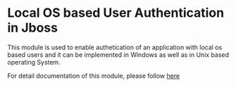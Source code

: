 # Local OS based User Authentication in Jboss

This module is used to enable authetication of an application with local os based users and it can be implemented in Windows as well as in Unix based operating System. 

For detail documentation of this module, please follow [here](https://developers.redhat.com/blog/2016/09/02/using-the-operating-system-to-authenticate-users-on-red-hat-jboss-enterprise-application-platform-eap)

